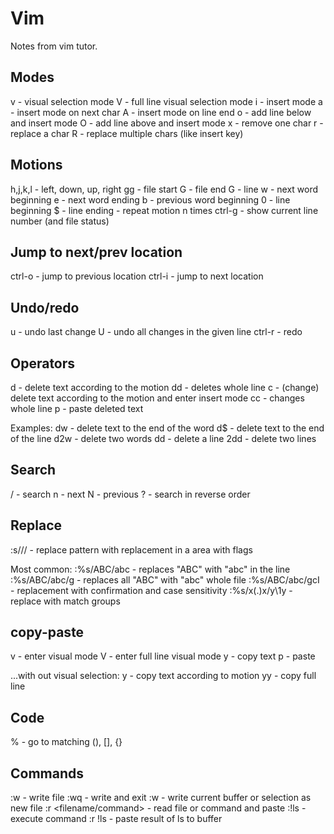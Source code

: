 # Vim

Notes from vim tutor.

## Modes
v - visual selection mode
V - full line visual selection mode
i - insert mode
a - insert mode on next char
A - insert mode on line end
o - add line below and insert mode
O - add line above and insert mode
x - remove one char
r<char> - replace a char
R - replace multiple chars (like insert key)

## Motions
h,j,k,l - left, down, up, right
gg - file start
G - file end
<num>G - line <num>
w - next word beginning
e - next word ending
b - previous word beginning
0 - line beginning
$ - line ending
<num><motion> - repeat motion n times
ctrl-g - show current line number (and file status)

## Jump to next/prev location
ctrl-o - jump to previous location
ctrl-i - jump to next location

## Undo/redo
u - undo last change
U - undo all changes in the given line
ctrl-r - redo

## Operators
d<motion> - delete text according to the motion
dd - deletes whole line
c<motion> - (change) delete text according to the motion and enter insert mode
cc - changes whole line
p - paste deleted text


Examples:
dw - delete text to the end of the word
d$ - delete text to the end of the line
d2w - delete two words
dd - delete a line
2dd - delete two lines

## Search
/<text> - search <text>
n - next
N - previous
?<text> - search in reverse order

## Replace
:<area>s/<pattern>/<replacement>/<flags> - replace pattern with replacement in a area with flags

Most common:
:%s/ABC/abc - replaces "ABC" with "abc" in the line
:%s/ABC/abc/g - replaces all "ABC" with "abc" whole file
:%s/ABC/abc/gcI - replacement with confirmation and case sensitivity
:%s/x\(.\)x/y\1y - replace with match groups

## copy-paste
v - enter visual mode
V - enter full line visual mode
y - copy text
p - paste

...with out visual selection:
y<motion> - copy text according to motion
yy - copy full line

## Code
% - go to matching (), [], {}

## Commands
:w - write file
:wq - write and exit
:w <filename> - write current buffer or selection as new file
:r <filename/command> - read file or command and paste
:!ls - execute command
:r !ls - paste result of ls to buffer
